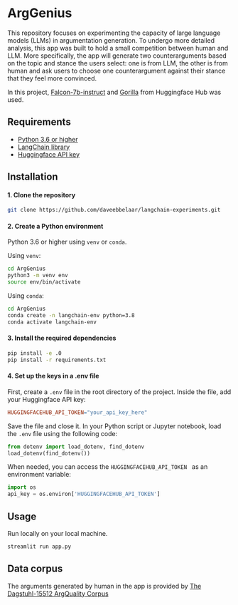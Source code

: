 # ArgGenius

This repository focuses on experimenting the capacity of large language models (LLMs) in argumentation generation. To undergo more detailed analysis, this app was built to hold a small competition between human and LLM. More specifically, the app will generate two counterarguments based on the topic and stance the users select: one is from LLM, the other is from human and ask users to choose one counterargument against their stance that they feel more convinced. 

In this project, [Falcon-7b-instruct](https://huggingface.co/tiiuae/falcon-7b-instruct) and [Gorilla](https://shishirpatil.github.io/gorilla/) from Huggingface Hub was used.


## Requirements

- [Python 3.6 or higher](https://www.python.org/downloads/)
- [LangChain library](https://python.langchain.com/en/latest/index.html)
- [Huggingface API key](https://huggingface.co/login?next=%2Fsettings%2Ftokens)


## Installation

#### 1. Clone the repository

```bash
git clone https://github.com/daveebbelaar/langchain-experiments.git
```

#### 2. Create a Python environment

Python 3.6 or higher using `venv` or `conda`. 

Using `venv`:

``` bash
cd ArgGenius
python3 -m venv env
source env/bin/activate
```

Using `conda`:
``` bash
cd ArgGenius
conda create -n langchain-env python=3.8
conda activate langchain-env
```

#### 3. Install the required dependencies
``` bash
pip install -e .0
pip install -r requirements.txt
```

#### 4. Set up the keys in a .env file

First, create a `.env` file in the root directory of the project. Inside the file, add your Huggingface API key:

```makefile
HUGGINGFACEHUB_API_TOKEN="your_api_key_here"
```

Save the file and close it. In your Python script or Jupyter notebook, load the `.env` file using the following code:
```python
from dotenv import load_dotenv, find_dotenv
load_dotenv(find_dotenv())
```

When needed, you can access the `HUGGINGFACEHUB_API_TOKEN ` as an environment variable:
```python
import os
api_key = os.environ['HUGGINGFACEHUB_API_TOKEN']
```

## Usage
Run locally on your local machine.
``` bash
streamlit run app.py
```


## Data corpus

The arguments generated by human in the app is provided by [The Dagstuhl-15512 ArgQuality Corpus](http://argumentation.bplaced.net/arguana/data)

